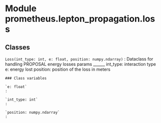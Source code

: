 Module prometheus.lepton_propagation.loss
=========================================

Classes
-------

`Loss(int_type: int, e: float, position: numpy.ndarray)`
:   Dataclass for handling PROPOSAL energy losses
    params
    ______
    int_type: interaction type
    e: energy lost
    position: position of the loss in meters

    ### Class variables

    `e: float`
    :

    `int_type: int`
    :

    `position: numpy.ndarray`
    :